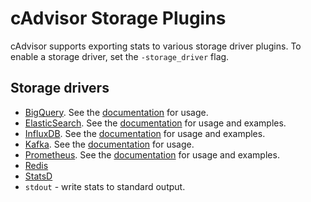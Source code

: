 # cAdvisor Storage Plugins

cAdvisor supports exporting stats to various storage driver plugins. To enable a storage driver, set the `-storage_driver` flag.

## Storage drivers

- [BigQuery](https://cloud.google.com/bigquery/). See the [documentation](../../storage/bigquery/README.md) for usage.
- [ElasticSearch](https://www.elastic.co/). See the [documentation](elasticsearch.md) for usage and examples.
- [InfluxDB](https://influxdb.com/). See the [documentation](influxdb.md) for usage and examples.
- [Kafka](http://kafka.apache.org/). See the [documentation](kafka.md) for usage.
- [Prometheus](http://prometheus.io). See the [documentation](prometheus.md) for usage and examples.
- [Redis](http://redis.io/)
- [StatsD](https://github.com/etsy/statsd)
- `stdout` - write stats to standard output.
